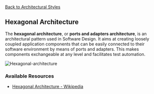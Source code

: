 [Back to Architectural Styles](07-architectural-styles.md)
## Hexagonal Architecture

The **hexagonal architecture**, or **ports and adapters architecture**, is an architectural pattern used in Software Design. It aims at creating loosely coupled application components that can be easily connected to their software environment by means of ports and adapters. This makes components exchangeable at any level and facilitates test automation.

![Hexagonal-architecture](hexagonal_architecture.png)
### Available Resources

- [Hexagonal Architecture - Wikipedia](https://en.wikipedia.org/wiki/Hexagonal_architecture_(software))